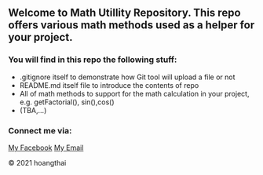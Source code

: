 ## Welcome to Math Utillity Repository. This repo offers various math methods used as a helper for your project.


### You will find in this repo the following stuff:
* .gitignore itself to demonstrate how Git tool will upload a file or not
* README.md itself file to introduce the contents of repo
* All of math methods to support for the math calculation in your project, e.g. getFactorial(), sin(),cos()
* (TBA,...)

### Connect me via:
[My Facebook](https://facebook.com/hoangthai)
[My Email](hoangthai22tv@gmail.com)

© 2021 hoangthai 

